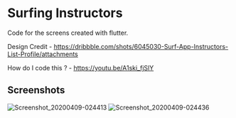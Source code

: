 # Surfing Instructors

Code for the screens created with flutter.

Design Credit - https://dribbble.com/shots/6045030-Surf-App-Instructors-List-Profile/attachments

How do I code this ? - https://youtu.be/A1ski_fjSlY

## Screenshots

![Screenshot_20200409-024413](https://user-images.githubusercontent.com/8137504/78935290-17d46780-7aca-11ea-8e03-d0e870408489.png)
![Screenshot_20200409-024436](https://user-images.githubusercontent.com/8137504/78935295-199e2b00-7aca-11ea-8a9e-b5f9b122f768.png)

